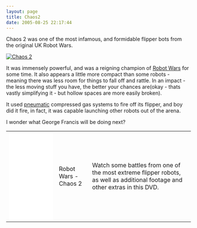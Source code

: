 ```yaml
---
layout: page
title: Chaos2
date: 2005-08-25 22:17:44
---
```

Chaos 2 was one of the most infamous, and formidable flipper bots from the original UK Robot Wars.

[![Chaos 2](https://upload.wikimedia.org/wikipedia/commons/f/fa/Chaos_2.jpg)](https://commons.wikimedia.org/wiki/File:Chaos_2.jpg "Martin Pettitt (photographer), George Francis (roboteer) / CC BY (https://creativecommons.org/licenses/by/2.0)")

It was immensely powerful, and was a reigning champion of [Robot Wars](/wiki/robot_wars.html "The british robot smashing TV series.") for some time. It also appears a little more compact than some robots - meaning there was less room for things to fall off and rattle. In an impact - the less moving stuff you have, the better your chances are(okay - thats vastly simplifying it - but hollow spaces are more easily broken).

It used [pneumatic](/wiki/pneumatic.html "Use of air to operate and power actuators") compressed gas systems to fire off its flipper, and boy did it fire, in fact, it was capable launching other robots out of the arena.

I wonder what George Francis will be doing next?

<table class="normal" id="fancytable_1"> <tr> 
<td><iframe style="width:120px;height:240px;" marginwidth="0" marginheight="0" scrolling="no" frameborder="0" src="//ws-eu.amazon-adsystem.com/widgets/q?ServiceVersion=20070822&OneJS=1&Operation=GetAdHtml&MarketPlace=GB&source=ss&ref=as_ss_li_til&ad_type=product_link&tracking_id=orionrobots-21&marketplace=amazon&region=GB&placement=B00006G9XY&asins=B00006G9XY&linkId=ebc2a2065efee034c00dfafdcf288752&show_border=true&link_opens_in_new_window=true"></iframe></td>
<td> Robot Wars - Chaos 2 </td> 
<td>Watch some battles from one of the most extreme flipper robots, as well as additional footage and other extras in this DVD.</td>
</tr></table>
